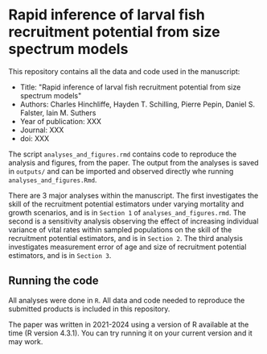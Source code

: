 # Rapid inference of larval fish recruitment potential from size spectrum models
This repository contains all the data and code used in the manuscript:

* Title: "Rapid inference of larval fish recruitment potential from size spectrum models"
* Authors: Charles Hinchliffe, Hayden T. Schilling, Pierre Pepin, Daniel S. Falster, Iain M. Suthers
* Year of publication: XXX
* Journal: XXX
* doi: XXX


The script `analyses_and_figures.rmd` contains code to reproduce the analysis and figures, from the paper. The output from the analyses is saved in `outputs/` and can be imported and observed directly whe running `analyses_and_figures.Rmd`.

There are 3 major analyses within the manuscript. The first investigates the skill of the recruitment potential estimators under varying mortality and growth scenarios, and is in `Section 1`  of `analyses_and_figures.rmd`. The second is a sensitivity analysis observing the effect of increasing individual variance of vital rates within sampled populations on the skill of the recruitment potential estimators, and is in `Section 2`. The third analysis investigates measurement error of age and size of recruitment potential estimators, and is in `Section 3`.

## Running the code

All analyses were done in `R`. All data and code needed to reproduce the submitted products is included in this repository. 

The paper was written in 2021-2024 using a version of R available at the time (R version 4.3.1). You can try running it on your current version and it may work. 
